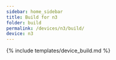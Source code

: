 ```yaml
---
sidebar: home_sidebar
title: Build for n3
folder: build
permalink: /devices/n3/build/
device: n3
---
```

{% include templates/device_build.md %}
